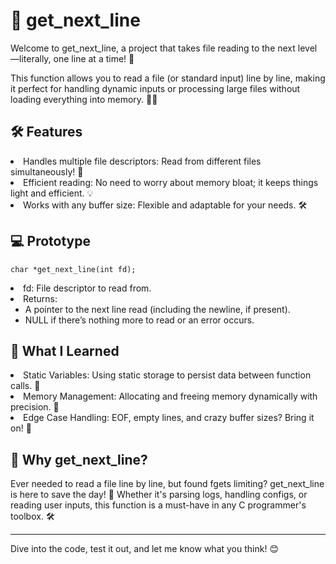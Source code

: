 # 📜 get_next_line
Welcome to get_next_line, a project that takes file reading to the next level—literally, one line at a time! 🚀

This function allows you to read a file (or standard input) line by line, making it perfect for handling dynamic inputs or processing large files without loading everything into memory. 🧵✨

## 🛠️ Features
<li>Handles multiple file descriptors: Read from different files simultaneously! 📂
<li>Efficient reading: No need to worry about memory bloat; it keeps things light and efficient. 💡
<li>Works with any buffer size: Flexible and adaptable for your needs. 🛠️

## 💻 Prototype
```
char *get_next_line(int fd);
```

<li>fd: File descriptor to read from.
<li>Returns:
<ul>
<li>A pointer to the next line read (including the newline, if present).
<li>NULL if there’s nothing more to read or an error occurs.
</ul>

## 🧠 What I Learned
<li>Static Variables: Using static storage to persist data between function calls. 🧠
<li>Memory Management: Allocating and freeing memory dynamically with precision. 🧼
<li>Edge Case Handling: EOF, empty lines, and crazy buffer sizes? Bring it on! 💪

## 🤔 Why get_next_line?
Ever needed to read a file line by line, but found fgets limiting? get_next_line is here to save the day! 🎉 Whether it's parsing logs, handling configs, or reading user inputs, this function is a must-have in any C programmer's toolbox. 🛠️

<hr>

Dive into the code, test it out, and let me know what you think! 😊